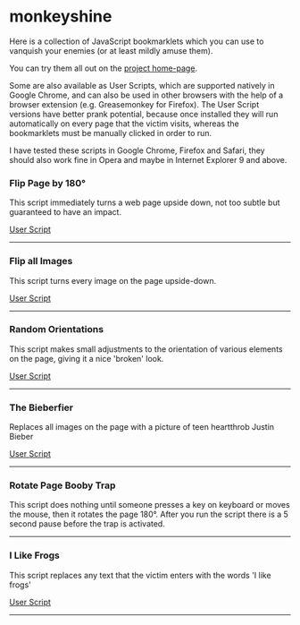 # monkeyshine

Here is a collection of JavaScript bookmarklets which you can use to vanquish your enemies (or at least mildly amuse them). 

You can try them all out on the [project home-page](http://codebox.org.uk/pages/monkeyshine-javascript-practical-jokes).

Some are also available as User Scripts, which are supported natively in Google Chrome, and can also be used in other browsers with the help of a browser extension (e.g. Greasemonkey for Firefox). The User Script versions have better prank potential, because once installed they will run automatically on every page that the victim visits, whereas the bookmarklets must be manually clicked in order to run.

I have tested these scripts in Google Chrome, Firefox and Safari, they should also work fine in Opera and maybe in Internet Explorer 9 and above.

### Flip Page by 180°

This script immediately turns a web page upside down, not too subtle but guaranteed to have an impact.

[User Script](https://codebox.net/js/userscripts/Flip180.user.js)  

* * *

### Flip all Images

This script turns every image on the page upside-down.

[User Script](https://codebox.net/js/userscripts/FlipImages.user.js)  

* * *

### Random Orientations

This script makes small adjustments to the orientation of various elements on the page, giving it a nice 'broken' look.

[User Script](https://codebox.net/js/userscripts/RandomOrientations.user.js)  

* * *

### The Bieberfier

Replaces all images on the page with a picture of teen heartthrob Justin Bieber

[User Script](https://codebox.net/js/userscripts/Bieberfier.user.js)  

* * *

### Rotate Page Booby Trap

This script does nothing until someone presses a key on keyboard or moves the mouse, then it rotates the page 180°. After you run the script there is a 5 second pause before the trap is activated.

* * *

### I Like Frogs

This script replaces any text that the victim enters with the words 'I like frogs'

[User Script](https://codebox.net/js/userscripts/ILikeFrogs.user.js)  

* * *
